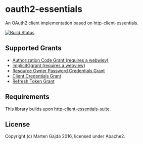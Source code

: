# oauth2-essentials

An OAuth2 client implementation based on http-client-essentials.

[![Build Status](https://travis-ci.org/dmfs/oauth2-essentials.svg?branch=master)](https://travis-ci.org/dmfs/oauth2-essentials)

## Supported Grants

* [Authorization Code Grant (requires a webwiev)](https://tools.ietf.org/html/rfc6749#section-4.1)
* [ImplicitGgrant (requires a webview)](https://tools.ietf.org/html/rfc6749#section-4.2)
* [Resource Owner Password Credentials Grant](https://tools.ietf.org/html/rfc6749#section-4.3)
* [Client Credentials Grant](https://tools.ietf.org/html/rfc6749#section-4.4)
* [Refresh Token Grant](https://tools.ietf.org/html/rfc6749#section-6)

## Requirements

This library builds upon [http-client-essentials-suite](https://github.com/dmfs/http-client-essentials-suite).

## License

Copyright (c) Marten Gajda 2016, licensed under Apache2.

